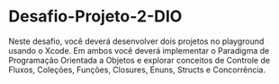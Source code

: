 # Desafio-Projeto-2-DIO

Neste desafio, você deverá desenvolver dois projetos no playground usando o Xcode. Em ambos você deverá implementar o Paradigma de Programação Orientada a Objetos e explorar conceitos de Controle de Fluxos, Coleções, Funções, Closures, Enuns, Structs e Concorrência.
